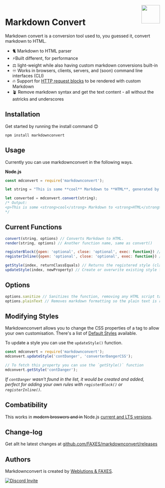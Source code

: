 <a href="https://github.com/FAXES/markdownconvert">
  <img width="60px" height="60px" src="https://weblutions.com/i/sevyTO.png" align="right" />
</a>

# Markdown Convert

Markdown convert is a conversion tool used to, you guessed it, convert markdown to HTML.

- 🐈 Markdown to HTML parser 
- ⚡Built different, for performance
- ⚖️ light-weight while also having custom markdown conversions built-in
- ♾️ Works in browsers, clients, servers, and (soon) command line interfaces (CLI)
- 🔥 Support for [HTTP request blocks](https://docs.weblutions.com/c/products/md-guide-http) to be rendered with custom Markdown
- 🪴 Remove markdown syntax and get the text content - all without the astricks and underscores

## Installation
Get started by running the install command 😊
```
npm install markdownconvert
```

## Usage
Currently you can use markdownconvert in the following ways.

**Node.js**
```js
const mdconvert = require('markdownconvert');

let string = "This is some **cool** Markdown to **HTML**, generated by `markdownconvert` for ~~me~~ you.";

let converted = mdconvert.convert(string);
/* Output:
<p>This is some <strong>cool</strong> Markdown to <strong>HTML</strong>, generated by <code>markdownconvert</code> for <s>me</s> you.</p>
*/
```
<!--
**Browser**
```html
<p id="output"></p>
<script type="module">
  import mdconvert from 'https://cdn.jsdelivr.net/npm/markdownconvert/bundle.min.js';
  document.addEventListener('DOMContentLoaded', function() {
    let str = 'This is some **cool** Markdown to **HTML**, [Colored]{#00ccff} generated by `markdownconvert` for ~~me~~ you. ok  ok `tested` [Colored text]{#00ccff}'
    document.getElementById('output').innerHTML = mdconvert.convert(str);
  });
</script>
```
-->

## Current Functions
```js
convert(string, options) // Converts Markdown to HTML.
render(string, options) // Another function name, same as convert()

registerBlock({open: 'optional', close: 'optional', exec: function}) // Registers a block replacement that is executed, good for custom addons
registerInline({open: 'optional', close: 'optional', exec: function}) // Registers an in-line block replacement. Again, good for custom addons

getStyle(index, returnClassEquals) // Returns the registered style (class name) for the associated element, returnClassEquals will return the style as ' class="class_name"'.
updateStyle(index, newProperty) // Create or overwrite existing style for the defined element
```

## Options
```js
options.sanitize // Sanitizes the function, removing any HTML script tags.
options.plainText // Removes markdown formatting so the plain text is returned without formatting or syntax.
```

## Modifying Styles
Markdownconvert allows you to change the CSS properties of a tag to allow your own customisation. There's a list of [Default Styles](https://github.com/FAXES/markdownconvert/wiki/Default-Styles) available.

To update a style you can use the `updateStyle()` function.
```js
const mdconvert = require('markdownconvert');
mdconvert.updateStyle('contDanger', 'converterDangerCSS');

// To fetch this property you can use the `getStyle()` function
mdconvert.getStyle('contDanger');
```
*If `contDanger` wasn't found in the list, it would be created and added, perfect for adding your own rules with `registerBlock()` or `registerInline()`.*

## Combatibility

This works in ~~modern broswers and in~~ Node.js [current and LTS versions](https://nodejs.org/en/about/releases/).

## Change-log
Get allt he latest changes at [github.com/FAXES/markdownconvert/releases](https://github.com/FAXES/markdownconvert/releases)

## Authors
Markdownconvert is created by [Weblutions & FAXES](https://weblutions.com).

<a href="https://discord.gg/faxes" target="_blank">
    <img alt="Discord Invite" src="https://api.weblutions.com/discord/invite/faxes/light">
</a>
